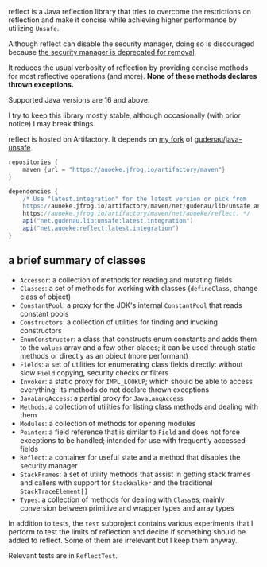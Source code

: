 reflect is a Java reflection library that tries to overcome the restrictions on reflection
and make it concise while achieving higher performance by utilizing `Unsafe`.

Although reflect can disable the security manager, doing so is discouraged because [the security manager is deprecated for removal](https://openjdk.java.net/jeps/411).

It reduces the usual verbosity of reflection by providing concise methods for most reflective operations (and more).
**None of these methods declares thrown exceptions.**

Supported Java versions are 16 and above.

I try to keep this library mostly stable, although occasionally (with prior notice) I may break things.

reflect is hosted on Artifactory. It depends on [my fork](https://git.auoeke.net/unsafe) of [gudenau/java-unsafe](https://github.com/gudenau/java-unsafe).
```groovy
repositories {
    maven {url = "https://auoeke.jfrog.io/artifactory/maven"}
}

dependencies {
    /* Use "latest.integration" for the latest version or pick from
    https://auoeke.jfrog.io/artifactory/maven/net/gudenau/lib/unsafe and
    https://auoeke.jfrog.io/artifactory/maven/net/auoeke/reflect. */
    api("net.gudenau.lib:unsafe:latest.integration")
    api("net.auoeke:reflect:latest.integration")
}
```

## a brief summary of classes
- `Accessor`: a collection of methods for reading and mutating fields
- `Classes`: a set of methods for working with classes (`defineClass`, change class of object)
- `ConstantPool`: a proxy for the JDK's internal `ConstantPool` that reads constant pools
- `Constructors`: a collection of utilities for finding and invoking constructors
- `EnumConstructor`: a class that constructs enum constants and adds them to the `values` array and a few other places;
  it can be used through static methods or directly as an object (more performant)
- `Fields`: a set of utilities for enumerating class fields directly: without slow `Field` copying, security checks or filters
- `Invoker`: a static proxy for `IMPL_LOOKUP`; which should be able to access everything;
  its methods do not declare thrown exceptions
- `JavaLangAccess`: a partial proxy for `JavaLangAccess`
- `Methods`: a collection of utilities for listing class methods and dealing with them
- `Modules`: a collection of methods for opening modules
- `Pointer`: a field reference that is similar to `Field` and does not force exceptions to be handled;
  intended for use with frequently accessed fields
- `Reflect`: a container for useful state and a method that disables the security manager
- `StackFrames`: a set of utility methods that assist in getting stack frames and callers
  with support for `StackWalker` and the traditional `StackTraceElement[]`
- `Types`: a collection of methods for dealing with `Class`es; mainly conversion between primitive and wrapper types and array types

In addition to tests, the `test` subproject contains various experiments that I perform
to test the limits of reflection and decide if something should be added to reflect.
Some of them are irrelevant but I keep them anyway.

Relevant tests are in `ReflectTest`.
